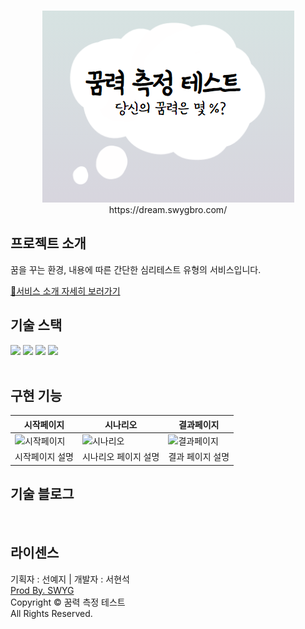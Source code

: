 <p align="center">
  <br>
  <img src="./public/thumbnail.png"><br>
  https://dream.swygbro.com/
  <br>
</p>

## 프로젝트 소개

<p align="justify">
꿈을 꾸는 환경, 내용에 따른 간단한 심리테스트 유형의 서비스입니다.
</p>

[🎯서비스 소개 자세히 보러가기](https://www.swygbro.com/contents/e208c998-567c-4b58-a847-269a26e8a3b5)


## 기술 스택

<div align=left>
  <img src="https://img.shields.io/badge/nextjs v13-000000?style=for-the-badge&logo=Next.js&logoColor=white">
  <img src="https://img.shields.io/badge/react v18-61DAFB?style=for-the-badge&logo=React&logoColor=white">
  <img src="https://img.shields.io/badge/typescript-3178C6?style=for-the-badge&logo=TypeScript&logoColor=white">
  <img src="https://img.shields.io/badge/Tailwind CSS-06B6D4?style=for-the-badge&logo=Tailwind CSS&logoColor=white">
</div>
<br>

## 구현 기능
|시작페이지|시나리오|결과페이지|
|------|---|---|
|![시작페이지](https://user-images.githubusercontent.com/56211193/225654154-1a14d98d-86f6-46b0-adde-1be631b175ca.png)|![시나리오](https://user-images.githubusercontent.com/56211193/225654266-1228115f-f553-4685-891e-86ca17336034.png)|![결과페이지](https://user-images.githubusercontent.com/56211193/225654283-b4d8dbff-0115-42d9-81c8-7f27c0a335d8.png)|
|시작페이지 설명|시나리오 페이지 설명|결과 페이지 설명|


## 기술 블로그

<p align="justify">

</p>

<br>

## 라이센스
<p>기획자 : 선예지 | 개발자 : 서현석<br/>
<a href="https://www.swygbro.com/" target="_blank">Prod By. SWYG</a><br/>
Copyright &copy; 꿈력 측정 테스트<br/>All Rights Reserved.</p>
